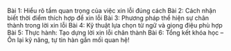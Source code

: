 Bài 1: Hiểu rõ tầm quan trọng của việc xin lỗi đúng cách
Bài 2: Cách nhận biết thời điểm thích hợp để xin lỗi
Bài 3: Phương pháp thể hiện sự chân thành trong lời xin lỗi
Bài 4: Kỹ thuật lựa chọn từ ngữ và giọng điệu phù hợp
Bài 5: Thực hành: Tạo dựng lời xin lỗi chân thành
Bài 6: Tổng kết khóa học – Ôn lại kỹ năng, tự tin hàn gắn mối quan hệ!